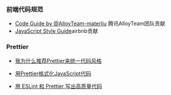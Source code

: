 ### 前端代码规范

* [Code Guide by @AlloyTeam-materliu](https://legacy.gitbook.com/book/nowgoant/fek-awesome/edit#) 腾讯AlloyTeam团队贡献
* [JavaScript Style Guide](https://github.com/airbnb/javascript)airbnb贡献



### Prettier

* [我为什么推荐Prettier来统一代码风格](https://blog.fundebug.com/2017/10/23/format-code-use-Prettier/)

* [用Prettier格式化JavaScript代码](http://www.infoq.com/cn/articles/using-prettier-format-javascript-code) 

* [用 ESLint 和 Prettier 写出高质量代码](https://egoist.moe/2017/12/11/write-better-code-with-eslint-and-prettier/)



